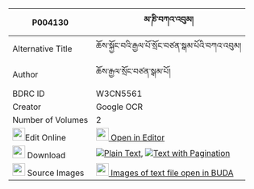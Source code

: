 |P004130|མ་ཎི་བཀའ་འབུམ། 
| --- | --- 
|Alternative Title |ཆོས་སྐྱོང་བའི་རྒྱལ་པོ་སྲོང་བཙན་སྒམ་པོའི་བཀའ་འབུམ།
|Author| ཆོས་རྒྱལ་སྲོང་བཙན་སྒམ་པོ།
|BDRC ID | W3CN5561
|Creator | Google OCR
|Number of Volumes| 2
|<img width="25" src="https://img.icons8.com/color/25/000000/edit-property.png">Edit Online| [<img width="25" src="https://avatars.githubusercontent.com/u/45091458?s=200&v=4"> Open in Editor](http://editor.openpecha.org/P004130)
|<img width="25" src="https://img.icons8.com/fluent/48/000000/download-2.png"/>  Download | [![](https://img.icons8.com/color/20/000000/txt.png)Plain Text](https://github.com/Openpecha/P004130/releases/download/v1/mani_kabum_plain_P004130.zip), [![](https://img.icons8.com/color/20/000000/txt.png)Text with Pagination](https://github.com/Openpecha/P004130/releases/download/v1/mani_kabum_pages_P004130.zip)
|<img width="25" src="https://img.icons8.com/plasticine/100/000000/pictures-folder.png"/>  Source Images | [<img width="25" src="https://library.bdrc.io/icons/BUDA-small.svg"> Images of text file open in BUDA](https://library.bdrc.io/show/bdr:W3CN5561)